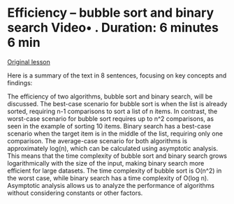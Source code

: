 # Efficiency – bubble sort and binary search Video• . Duration: 6 minutes 6 min

[Original lesson](https://www.coursera.org/learn/uol-fundamentals-of-computer-science/lecture/PrM5G/efficiency-bubble-sort-and-binary-search)

Here is a summary of the text in 8 sentences, focusing on key concepts and findings:

The efficiency of two algorithms, bubble sort and binary search, will be discussed. The best-case scenario for bubble sort is when the list is already sorted, requiring n-1 comparisons to sort a list of n items. In contrast, the worst-case scenario for bubble sort requires up to n^2 comparisons, as seen in the example of sorting 10 items. Binary search has a best-case scenario when the target item is in the middle of the list, requiring only one comparison. The average-case scenario for both algorithms is approximately log(n), which can be calculated using asymptotic analysis. This means that the time complexity of bubble sort and binary search grows logarithmically with the size of the input, making binary search more efficient for large datasets. The time complexity of bubble sort is O(n^2) in the worst case, while binary search has a time complexity of O(log n). Asymptotic analysis allows us to analyze the performance of algorithms without considering constants or other factors.

